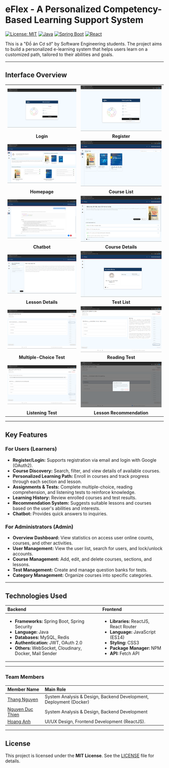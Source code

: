 # **eFlex - A Personalized Competency-Based Learning Support System**

[![License: MIT](https://img.shields.io/badge/License-MIT-yellow.svg)](https://opensource.org/licenses/MIT)
[![Java](https://img.shields.io/badge/Java-17-blue.svg)](https://www.oracle.com/java/technologies/javase/jdk17-archive-downloads.html)
[![Spring Boot](https://img.shields.io/badge/Spring%20Boot-3.x-brightgreen.svg)](https://spring.io/projects/spring-boot)
[![React](https://img.shields.io/badge/React-18-blue.svg)](https://reactjs.org/)

This is a "Đồ án Cơ sở" by Software Engineering students. The project aims to build a personalized e-learning system that helps users learn on a customized path, tailored to their abilities and goals.

---

## Interface Overview

|||
| :---: | :---: |
| ![Login](docs/images/login.png) | ![Register](docs/images/register.png) |
| **Login** | **Register** |
| ![Homepage](docs/images/dashboard.png) | ![Course List](docs/images/courses.png) |
| **Homepage** | **Course List** |
| ![Chatbot](docs/images/chatbot.png) | ![Course Details](docs/images/course-details.png) |
| **Chatbot** | **Course Details** |
| ![Lesson Details](docs/images/lesson-details.png) | ![Test List](docs/images/list-test.png) |
| **Lesson Details** | **Test List** |
| ![Multiple-Choice Test](docs/images/test-mc.png) | ![Reading Test](docs/images/test-reading.png) |
| **Multiple-Choice Test** | **Reading Test** |
| ![Listening Test](docs/images/test-listening.png) | ![Lesson Recommendation](docs/images/recommend-lesson.png) |
| **Listening Test** | **Lesson Recommendation** |

---

## Key Features

### For Users (Learners)

-   **Register/Login:** Supports registration via email and login with Google (OAuth2).
-   **Course Discovery:** Search, filter, and view details of available courses.
-   **Personalized Learning Path:** Enroll in courses and track progress through each section and lesson.
-   **Assignments & Tests:** Complete multiple-choice, reading comprehension, and listening tests to reinforce knowledge.
-   **Learning History:** Review enrolled courses and test results.
-   **Recommendation System:** Suggests suitable lessons and courses based on the user's abilities and interests.
-   **Chatbot:** Provides quick answers to inquiries.

### For Administrators (Admin)

-   **Overview Dashboard:** View statistics on access user online counts, courses, and other activities.
-   **User Management:** View the user list, search for users, and lock/unlock accounts.
-   **Course Management:** Add, edit, and delete courses, sections, and lessons.
-   **Test Management:** Create and manage question banks for tests.
-   **Category Management:** Organize courses into specific categories.

---

## Technologies Used

| Backend | Frontend |
| :--- | :--- |
| <ul><li>**Frameworks:** Spring Boot, Spring Security</li><li>**Language:** Java </li><li>**Databases:** MySQL, Redis</li><li>**Authentication:** JWT, OAuth 2.0</li><li>**Others:** WebSocket, Cloudinary, Docker, Mail Sender</li></ul> | <ul><li>**Libraries:** ReactJS, React Router</li><li>**Language:** JavaScript (ES14)</li><li>**Styling:** CSS3</li><li>**Package Manager:** NPM</li><li>**API:** Fetch API</li></ul> |

---

### Team Members

| Member Name | Main Role |
| :--- | :--- |
| [Thang Nguyen](https://github.com/imthq1) | System Analysis & Design, Backend Development, Deployment (Docker)|
| [Nguyen Duc Thien](https://github.com/nguyenducthienlq1) | System Analysis & Design, Backend Development |
| [Hoang Anh](https://github.com/HoaqAnh) | UI/UX Design, Frontend Development (ReactJS). |

---

## License

This project is licensed under the **MIT License**. See the [LICENSE](LICENSE) file for details.
